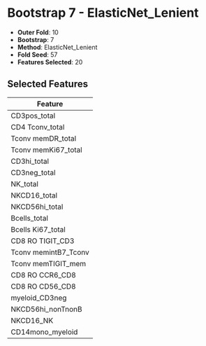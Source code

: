 # Bootstrap 7 - ElasticNet_Lenient

- **Outer Fold**: 10
- **Bootstrap**: 7
- **Method**: ElasticNet_Lenient
- **Fold Seed**: 57
- **Features Selected**: 20

## Selected Features

| Feature |
|---------|
| CD3pos_total |
| CD4 Tconv_total |
| Tconv memDR_total |
| Tconv memKi67_total |
| CD3hi_total |
| CD3neg_total |
| NK_total |
| NKCD16_total |
| NKCD56hi_total |
| Bcells_total |
| Bcells Ki67_total |
| CD8 RO TIGIT_CD3 |
| Tconv memintB7_Tconv |
| Tconv memTIGIT_mem |
| CD8 RO CCR6_CD8 |
| CD8 RO CD56_CD8 |
| myeloid_CD3neg |
| NKCD56hi_nonTnonB |
| NKCD16_NK |
| CD14mono_myeloid |
